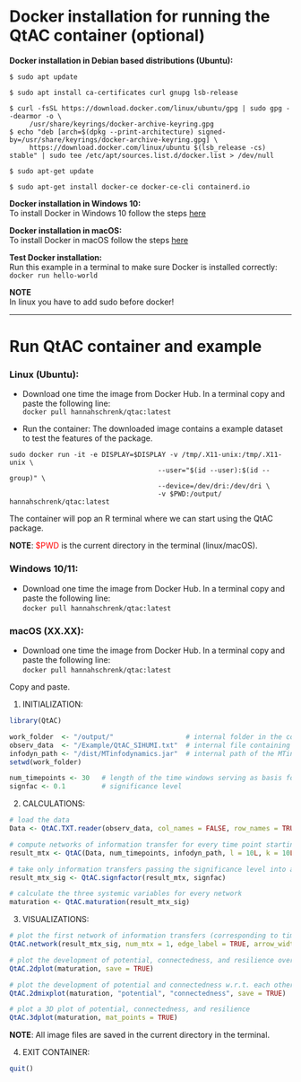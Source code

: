# Docker installation for running the QtAC container (optional)

**Docker installation in Debian based distributions (Ubuntu):**<br>
```console
$ sudo apt update

$ sudo apt install ca-certificates curl gnupg lsb-release

$ curl -fsSL https://download.docker.com/linux/ubuntu/gpg | sudo gpg --dearmor -o \
     /usr/share/keyrings/docker-archive-keyring.gpg
$ echo "deb [arch=$(dpkg --print-architecture) signed-by=/usr/share/keyrings/docker-archive-keyring.gpg] \
     https://download.docker.com/linux/ubuntu $(lsb_release -cs) stable" | sudo tee /etc/apt/sources.list.d/docker.list > /dev/null

$ sudo apt-get update

$ sudo apt-get install docker-ce docker-ce-cli containerd.io
```

**Docker installation in Windows 10:**<br>
To install Docker in Windows 10 follow the steps [here](https://docs.docker.com/docker-for-windows/install/)<br>

**Docker installation in macOS:**<br>
To install Docker in macOS follow the steps [here](https://docs.docker.com/docker-for-mac/install/)<br>

**Test Docker installation:**<br>
Run this example in a terminal to make sure Docker is installed correctly:<br>
`docker run hello-world`

**NOTE**<br>
In linux you have to add sudo before docker!

----

# Run QtAC container and example

### Linux (Ubuntu):
* Download one time the image from Docker Hub. In a terminal copy and paste the following line:<br>
`docker pull hannahschrenk/qtac:latest`

* Run the container: The downloaded image contains a example dataset to test the features of the package.<br>
```console
sudo docker run -it -e DISPLAY=$DISPLAY -v /tmp/.X11-unix:/tmp/.X11-unix \
                                     --user="$(id --user):$(id --group)" \
                                     --device=/dev/dri:/dev/dri \
                                     -v $PWD:/output/ hannahschrenk/qtac:latest
```
The container will pop an R terminal where we can start using the QtAC package.

**NOTE**: <span style="color:red;">$PWD</span> is the current directory in the terminal (linux/macOS).<br>

### Windows 10/11:
* Download one time the image from Docker Hub. In a terminal copy and paste the following line:<br>
`docker pull hannahschrenk/qtac:latest`

### macOS (XX.XX):
* Download one time the image from Docker Hub. In a terminal copy and paste the following line:<br>
`docker pull hannahschrenk/qtac:latest`

Copy and paste.<br>

   1. INITIALIZATION:<br>
```R
library(QtAC)

work_folder  <- "/output/"                  # internal folder in the container mounted on $PWD
observ_data  <- "/Example/QtAC_SIHUMI.txt"  # internal file containing the example data in the container
infodyn_path <- "/dist/MTinfodynamics.jar"  # internal path of the MTinfodynamics.jar file in the container
setwd(work_folder)

num_timepoints <- 30   # length of the time windows serving as basis for the transfer entropy calculations
signfac <- 0.1         # significance level
```
   2. CALCULATIONS:<br>
```R
# load the data
Data <- QtAC.TXT.reader(observ_data, col_names = FALSE, row_names = TRUE)

# compute networks of information transfer for every time point starting from num_timepoints
result_mtx <- QtAC(Data, num_timepoints, infodyn_path, l = 10L, k = 10L, delay = 2L)

# take only information transfers passing the significance level into account
result_mtx_sig <- QtAC.signfactor(result_mtx, signfac)

# calculate the three systemic variables for every network
maturation <- QtAC.maturation(result_mtx_sig)
```
   3. VISUALIZATIONS:<br>
```R
# plot the first network of information transfers (corresponding to time point 30) and save it
QtAC.network(result_mtx_sig, num_mtx = 1, edge_label = TRUE, arrow_width = 2, layout = "nicely", save = TRUE)

# plot the development of potential, connectedness, and resilience over time and save it
QtAC.2dplot(maturation, save = TRUE)

# plot the development of potential and connectedness w.r.t. each other and save it
QtAC.2dmixplot(maturation, "potential", "connectedness", save = TRUE)

# plot a 3D plot of potential, connectedness, and resilience
QtAC.3dplot(maturation, mat_points = TRUE)
```
**NOTE**: All image files are saved in the current directory in the terminal.<br>

   4. EXIT CONTAINER:<br>
```R
quit()
```
